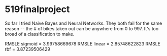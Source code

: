 519finalproject
===============

So far I tried Naive Bayes and Neural Networks. They both fail for the same reason -- the # of bikes taken out can be anywhere
from 0 to 997. It's too broad of a classification to make.

RMSLE sigmoid =  3.99758669678
RMSLE linear =  2.85748622823
RMSLE rbf =  3.87239506429